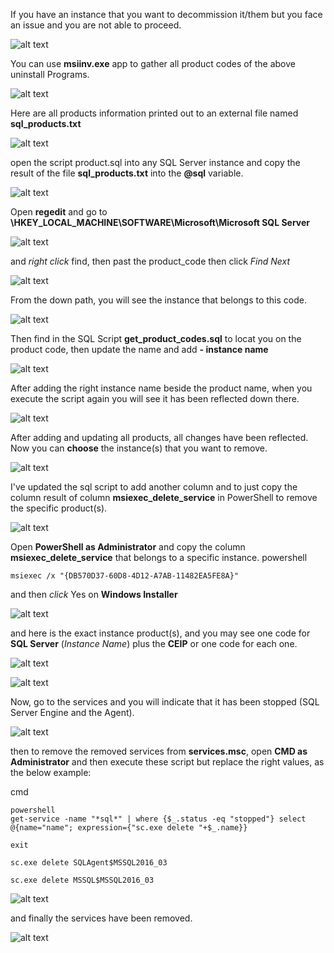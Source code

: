 If you have an instance that you want to decommission it/them but you face an issue and you are not able to proceed.

![alt text](https://github.com/MohamedAbdelhalem/dbatools/blob/main/Windows/Uninstall_SQL_Server_Instance/gallery/Manual_Remove_instance.png)

You can use **msiinv.exe** app to gather all product codes of the above uninstall Programs.

![alt text](https://github.com/MohamedAbdelhalem/dbatools/blob/main/Windows/Uninstall_SQL_Server_Instance/gallery/download_msiinv.png)

Here are all products information printed out to an external file named **sql_products.txt**

![alt text](https://github.com/MohamedAbdelhalem/dbatools/blob/main/Windows/Uninstall_SQL_Server_Instance/gallery/msiinv_sql_products.png)

open the script product.sql into any SQL Server instance and copy the result of the file **sql_products.txt** into the **@sql** variable.

![alt text](https://github.com/MohamedAbdelhalem/dbatools/blob/main/Windows/Uninstall_SQL_Server_Instance/gallery/past_msiinv_result_into_get_product_code_select_version.png)

Open **regedit** and go to **\HKEY_LOCAL_MACHINE\SOFTWARE\Microsoft\Microsoft SQL Server** 

![alt text](https://github.com/MohamedAbdelhalem/dbatools/blob/main/Windows/Uninstall_SQL_Server_Instance/gallery/find_product_code_01.png)

and *right click* find, then past the product_code then click *Find Next*

![alt text](https://github.com/MohamedAbdelhalem/dbatools/blob/main/Windows/Uninstall_SQL_Server_Instance/gallery/find_product_code_02.png)

From the down path, you will see the instance that belongs to this code.

![alt text](https://github.com/MohamedAbdelhalem/dbatools/blob/main/Windows/Uninstall_SQL_Server_Instance/gallery/find_product_code_03.png)

Then find in the SQL Script **get_product_codes.sql** to locat you on the product code, then update the name and add **- instance name**

![alt text](https://github.com/MohamedAbdelhalem/dbatools/blob/main/Windows/Uninstall_SQL_Server_Instance/gallery/find_product_code_04.png)

After adding the right instance name beside the product name, when you execute the script again you will see it has been reflected down there.

![alt text](https://github.com/MohamedAbdelhalem/dbatools/blob/main/Windows/Uninstall_SQL_Server_Instance/gallery/find_product_code_05.png)

After adding and updating all products, all changes have been reflected. Now you can **choose** the instance(s) that you want to remove.

![alt text](https://github.com/MohamedAbdelhalem/dbatools/blob/main/Windows/Uninstall_SQL_Server_Instance/gallery/find_product_code_final01.png)

I've updated the sql script to add another column and to just copy the column result of column **msiexec_delete_service** in PowerShell to remove the specific product(s). 

![alt text](https://github.com/MohamedAbdelhalem/dbatools/blob/main/Windows/Uninstall_SQL_Server_Instance/gallery/find_product_code_final02.png)

Open **PowerShell as Administrator** and copy the column **msiexec_delete_service** that belongs to a specific instance.
powershell
```
msiexec /x "{DB570D37-60D8-4D12-A7AB-11482EA5FE8A}"
```
and then *click* Yes on **Windows Installer**

![alt text](https://github.com/MohamedAbdelhalem/dbatools/blob/main/Windows/Uninstall_SQL_Server_Instance/gallery/msiexec_01.png)

and here is the exact instance product(s), and you may see one code for **SQL Server** (*Instance Name*) plus the **CEIP** or one code for each one.

![alt text](https://github.com/MohamedAbdelhalem/dbatools/blob/main/Windows/Uninstall_SQL_Server_Instance/gallery/msiexec_02.png)


![alt text](https://github.com/MohamedAbdelhalem/dbatools/blob/main/Windows/Uninstall_SQL_Server_Instance/gallery/msiexec_03.png)

Now, go to the services and you will indicate that it has been stopped (SQL Server Engine and the Agent).

![alt text](https://github.com/MohamedAbdelhalem/dbatools/blob/main/Windows/Uninstall_SQL_Server_Instance/gallery/droped_service_indecator.png)

then to remove the removed services from **services.msc**, open **CMD as Administrator** and then execute these script but replace the right values, as the below example:

cmd
```
powershell
get-service -name "*sql*" | where {$_.status -eq "stopped"} select @{name="name"; expression={"sc.exe delete "+$_.name}}

exit

sc.exe delete SQLAgent$MSSQL2016_03

sc.exe delete MSSQL$MSSQL2016_03
```

![alt text](https://github.com/MohamedAbdelhalem/dbatools/blob/main/Windows/Uninstall_SQL_Server_Instance/gallery/delete_service_sc.png)

and finally the services have been removed.

![alt text](https://github.com/MohamedAbdelhalem/dbatools/blob/main/Windows/Uninstall_SQL_Server_Instance/gallery/delete_service_sc_final.png)

